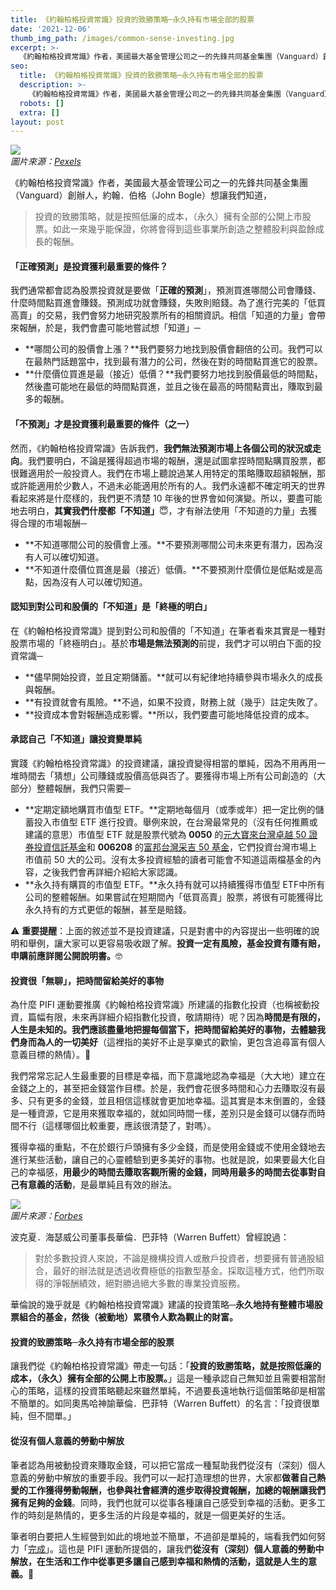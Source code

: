 ```yaml
---
title: 《約翰柏格投資常識》投資的致勝策略─永久持有市場全部的股票
date: '2021-12-06'
thumb_img_path: /images/common-sense-investing.jpg
excerpt: >-
  《約翰柏格投資常識》作者，美國最大基金管理公司之一的先鋒共同基金集團（Vanguard）創辦人，約翰．伯格（John Bogle）想讓我們知道，投資的致勝策略，就是按照低廉的成本，（永久）擁有全部的公開上市股票。如此一來幾乎能保證，你將會得到這些事業所創造之整體股利與盈餘成長的報酬。
seo:
  title: 《約翰柏格投資常識》投資的致勝策略─永久持有市場全部的股票
  description: >-
    《約翰柏格投資常識》作者，美國最大基金管理公司之一的先鋒共同基金集團（Vanguard）創辦人，約翰．伯格（John Bogle）想讓我們知道，投資的致勝策略，就是按照低廉的成本，（永久）擁有全部的公開上市股票。如此一來幾乎能保證，你將會得到這些事業所創造之整體股利與盈餘成長的報酬。
  robots: []
  extra: []
layout: post
---
```

![](/images/common-sense-investing.jpg)  
*圖片來源：[Pexels](https://www.pexels.com/photo/empire-state-building-new-york-466685)*

《約翰柏格投資常識》作者，美國最大基金管理公司之一的先鋒共同基金集團（Vanguard）創辦人，約翰．伯格（John Bogle）想讓我們知道，

> 投資的致勝策略，就是按照低廉的成本，（永久）擁有全部的公開上市股票。如此一來幾乎能保證，你將會得到這些事業所創造之整體股利與盈餘成長的報酬。

#### 「正確預測」是投資獲利最重要的條件？

我們通常都會認為股票投資就是要做「**正確的預測**」，預測買進哪間公司會賺錢、什麼時間點買進會賺錢。預測成功就會賺錢，失敗則賠錢。為了進行完美的「低買高賣」的交易，我們會努力地研究股票所有的相關資訊。相信「知道的力量」會帶來報酬，於是，我們會盡可能地嘗試想「知道」─

* **哪間公司的股價會上漲？**我們要努力地找到股價會翻倍的公司。我們可以在最熱門話題當中，找到最有潛力的公司，然後在對的時間點買進它的股票。
* **什麼價位買進是最（接近）低價？**我們要努力地找到股價最低的時間點，然後盡可能地在最低的時間點買進，並且之後在最高的時間點賣出，賺取到最多的報酬。

#### 「不預測」才是投資獲利最重要的條件（之一）

然而，《約翰柏格投資常識》告訴我們，**我們無法預測市場上各個公司的狀況或走向**。我們要明白，不論是獲得超過市場的報酬，還是試圖拿捏時間點購買股票，都很難適用於一般投資人。我們在市場上聽說過某人用特定的策略賺取超額報酬，那或許能適用於少數人，不過未必能適用於所有的人。我們永遠都不確定明天的世界看起來將是什麼樣的，我們更不清楚 10 年後的世界會如何演變。所以，要盡可能地去明白，**其實我們什麼都「不知道」**😇，才有辦法使用「不知道的力量」去獲得合理的市場報酬─

* **不知道哪間公司的股價會上漲。**不要預測哪間公司未來更有潛力，因為沒有人可以確切知道。
* **不知道什麼價位買進是最（接近）低價。**不要預測什麼價位是低點或是高點，因為沒有人可以確切知道。

#### 認知到對公司和股價的「不知道」是「終極的明白」

在《約翰柏格投資常識》提到對公司和股價的「不知道」在筆者看來其實是一種對股票市場的「終極明白」。基於**市場是無法預測的**前提，我們才可以明白下面的投資常識─

* **儘早開始投資，並且定期儲蓄。**就可以有紀律地持續參與市場永久的成長與報酬。
* **有投資就會有風險。**不過，如果不投資，財務上就（幾乎）註定失敗了。
* **投資成本會對報酬造成影響。**所以，我們要盡可能地降低投資的成本。

#### 承認自己「不知道」讓投資變單純

實踐《約翰柏格投資常識》的投資建議，讓投資變得相當的單純，因為不用再用一堆時間去「猜想」公司賺錢或股價高低與否了。要獲得市場上所有公司創造的（大部分）整體報酬，我們只需要─

* **定期定額地購買市值型 ETF。**定期地每個月（或季或年）把一定比例的儲蓄投入市值型 ETF 進行投資。舉例來說，在台灣最常見的（沒有任何推薦或建議的意思）市值型 ETF 就是股票代號為 **0050** 的[元大寶來台灣卓越 50 證券投資信託基金](https://www.yuantafunds.com/myfund/information/1066)和 **006208** 的[富邦台灣采吉 50 基金](https://www.fubon.com/asset-management/fund/info/fund?Fd=40)，它們投資台灣市場上市值前 50 大的公司。沒有太多投資經驗的讀者可能會不知道這兩檔基金的內容，之後我們會再詳細介紹給大家認識。
* **永久持有購買的市值型 ETF。**永久持有就可以持續獲得市值型 ETF中所有公司的整體報酬。如果嘗試在短期間內「低買高賣」股票，將很有可能獲得比永久持有的方式更低的報酬，甚至是賠錢。

⚠️ **重要提醒**：上面的敘述並不是投資建議，只是對書中的內容提出一些明確的說明和舉例，讓大家可以更容易吸收跟了解。**投資一定有風險，基金投資有賺有賠，申購前應詳閱公開說明書。**🤓

####  投資很「無聊」，把時間留給美好的事物

為什麼 PIFI 運動要推廣《約翰柏格投資常識》所建議的指數化投資（也稱被動投資，篇幅有限，未來再詳細介紹指數化投資，敬請期待）呢？因為**時間是有限的，人生是未知的。我們應該盡量地把握每個當下，把時間留給美好的事物，去體驗我們身而為人的一切美好**（這裡指的美好不止是享樂式的歡愉，更包含追尋富有個人意義目標的熱情）。🥳

我們常常忘記人生最重要的目標是幸福，而下意識地認為幸福是（大大地）建立在金錢之上的，甚至把金錢當作目標。於是，我們會花很多時間和心力去賺取沒有最多、只有更多的金錢，並且相信這樣就會更加地幸福。這其實是本末倒置的，金錢是一種資源，它是用來獲取幸福的，就如同時間一樣，差別只是金錢可以儲存而時間不行（這樣哪個比較重要，應該很清楚了，對嗎）。

獲得幸福的重點，不在於銀行戶頭擁有多少金錢，而是使用金錢或不使用金錢地去進行某些活動，讓自己的心靈體驗到更多美好的事物。也就是說，如果要最大化自己的幸福感，**用最少的時間去賺取客觀所需的金錢，同時用最多的時間去從事對自己有意義的活動**，是最單純且有效的辦法。

![](/images/warren-buffett.jpg)  
*圖片來源：[Forbes](https://www.forbes.com/profile/warren-buffett)*

波克夏．海瑟威公司董事長華倫．巴菲特（Warren Buffett）曾經說過：
> 對於多數投資人來說，不論是機構投資人或散戶投資者，想要擁有普通股組合，最好的辦法就是透過收費極低的指數型基金。採取這種方式，他們所取得的淨報酬績效，絕對勝過絕大多數的專業投資服務。

華倫說的幾乎就是《約翰柏格投資常識》建議的投資策略─**永久地持有整體市場股票組合的基金，然後（被動地）累積令人歎為觀止的財富。**

#### 投資的致勝策略─永久持有市場全部的股票

讓我們從《約翰柏格投資常識》帶走一句話：「**投資的致勝策略，就是按照低廉的成本，（永久）擁有全部的公開上市股票。**」這是一種承認自己無知並且需要相當耐心的策略，這樣的投資策略聽起來雖然單純，不過要長遠地執行這個策略卻是相當不簡單的。如同奧馬哈神諭華倫．巴菲特（Warren Buffett）的名言：「投資很單純，但不間單。」

#### 從沒有個人意義的勞動中解放

筆者認為用被動投資來賺取金錢，可以把它當成一種幫助我們從沒有（深刻）個人意義的勞動中解放的重要手段。我們可以一起打造理想的世界，大家都**做著自己熱愛的工作獲得勞動報酬，也參與社會經濟的進步取得投資報酬，加總的報酬讓我們擁有足夠的金錢**。同時，我們也就可以從事各種讓自己感受到幸福的活動。更多工作的時刻是熱情的，更多生活的片段是幸福的，就是一個更美好的生活。

筆者明白要把人生經營到如此的境地並不簡單，不過卻是單純的，端看我們如何努力「[完成](/posts/finish)」。這也是 PIFI 運動所提倡的，讓我們**從沒有（深刻）個人意義的勞動中解放，在生活和工作中從事更多讓自己感到幸福和熱情的活動，這就是人生的意義。**🤘
